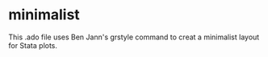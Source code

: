 # minimalist
This .ado file uses Ben Jann's grstyle command to creat a minimalist layout for Stata plots. 
